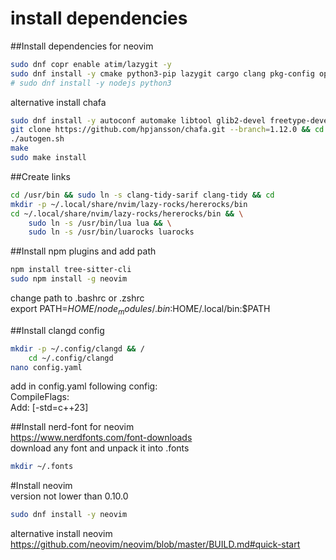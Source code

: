 # install dependencies  
##Install dependencies for neovim  
```sh
sudo dnf copr enable atim/lazygit -y
sudo dnf install -y cmake python3-pip lazygit cargo clang pkg-config openssl-devel chafa luarocks ripgrep fd-find xsel 
# sudo dnf install -y nodejs python3
```  
alternative install chafa  
```sh
sudo dnf install -y autoconf automake libtool glib2-devel freetype-devel
git clone https://github.com/hpjansson/chafa.git --branch=1.12.0 && cd chafa
./autogen.sh
make
sudo make install
```

##Create links  
```sh
cd /usr/bin && sudo ln -s clang-tidy-sarif clang-tidy && cd
mkdir -p ~/.local/share/nvim/lazy-rocks/hererocks/bin
cd ~/.local/share/nvim/lazy-rocks/hererocks/bin && \
	sudo ln -s /usr/bin/lua lua && \
	sudo ln -s /usr/bin/luarocks luarocks 
```  

##Install npm plugins and add path  
```sh
npm install tree-sitter-cli
sudo npm install -g neovim
```  
change path to .bashrc or .zshrc  
export PATH=$HOME/node_modules/.bin:$HOME/.local/bin:$PATH  

##Install clangd config  
```sh
mkdir -p ~/.config/clangd && /
	cd ~/.config/clangd
nano config.yaml
```
add in config.yaml following config:  
CompileFlags:  
	Add: [-std=c++23]  

##Install nerd-font for neovim  
https://www.nerdfonts.com/font-downloads  
download any font and unpack it into .fonts  
```sh
mkdir ~/.fonts
```  

#Install neovim  
version not lower than 0.10.0  
```sh
sudo dnf install -y neovim
```  
alternative install neovim  
https://github.com/neovim/neovim/blob/master/BUILD.md#quick-start  
